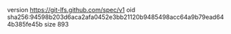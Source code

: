 version https://git-lfs.github.com/spec/v1
oid sha256:94598b203d6aca2afa0452e3bb21120b9485498acc64a9b79ead644b385fe45b
size 893
